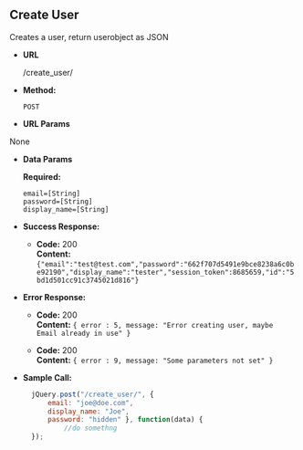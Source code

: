 **Create User**
----
  Creates a user, return userobject as JSON

* **URL**

  /create_user/

* **Method:**

  `POST`
  
*  **URL Params**

None

* **Data Params**

     **Required:**
 
   `email=[String]`<br />
   `password=[String]`<br />
   `display_name=[String]`

* **Success Response:**

  * **Code:** 200 <br />
    **Content:** `{"email":"test@test.com","password":"662f707d5491e9bce8238a6c0be92190","display_name":"tester","session_token":8685659,"id":"5bd1d501cc91c3745021d816"}`
 
* **Error Response:**

  * **Code:** 200  <br />
    **Content:** `{ error : 5, message: "Error creating user, maybe Email already in use" }`

  * **Code:** 200  <br />
    **Content:** `{ error : 9, message: "Some parameters not set" }`


* **Sample Call:**

  ```javascript
    jQuery.post("/create_user/", { 
        email: "joe@doe.com",
        display_name: "Joe", 
        password: "hidden" }, function(data) {
            //do somethng
    });
  ```